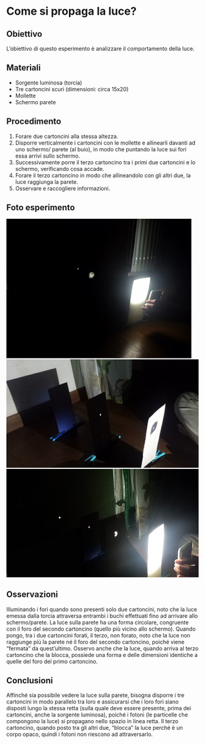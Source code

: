 # Come si propaga la luce?

## Obiettivo

L’obiettivo di questo esperimento è analizzare il comportamento della luce.

## Materiali

- Sorgente luminosa (torcia)
- Tre cartoncini scuri (dimensioni: circa 15x20)
- Mollette
- Schermo parete

## Procedimento

1. Forare due cartoncini alla stessa altezza.
2. Disporre verticalmente i cartoncini con le mollette e allinearli davanti ad uno schermo/ parete (al buio), in modo che puntando la luce sui fori essa arrivi sullo schermo.
3. Successivamente porre il terzo cartoncino tra i primi due cartoncini e lo schermo, verificando cosa accade.
4. Forare il terzo cartoncino in modo che allineandolo con gli altri due, la luce raggiunga la parete.
5. Osservare e raccogliere informazioni.

## Foto esperimento

![](../../img/esperimenti/ottica/0.png)
![](../../img/esperimenti/ottica/1.png)
![](../../img/esperimenti/ottica/2.png)

## Osservazioni

Illuminando i fori quando sono presenti solo due cartoncini, noto che la luce emessa dalla torcia attraversa entrambi i buchi effettuati fino ad arrivare allo schermo/parete. La luce sulla parete ha una forma circolare, congruente con il foro del secondo cartoncino (quello più vicino allo schermo).
Quando pongo, tra i due cartoncini forati, il terzo, non forato, noto che la luce non raggiunge più la parete né il foro del secondo cartoncino, poiché viene “fermata” da quest’ultimo. Osservo anche che la luce, quando arriva al terzo cartoncino che la blocca, possiede una forma e delle dimensioni identiche a quelle del foro del primo cartoncino.

## Conclusioni

Affinché sia possibile vedere la luce sulla parete, bisogna disporre i tre cartoncini in modo parallelo tra loro e assicurarsi che i loro fori siano disposti lungo la stessa retta (sulla quale deve essere presente, prima dei cartoncini, anche la sorgente luminosa), poiché i fotoni (le particelle che compongono la luce) si propagano nello spazio in linea retta.
Il terzo cartoncino, quando posto tra gli altri due, “blocca” la luce perché è un corpo opaco, quindi i fotoni non riescono ad attraversarlo.
